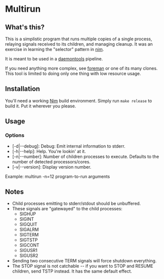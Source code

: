 
Multirun
========

What's this?
------------

This is a simplistic program that runs multiple copies of a single
process, relaying signals received to its children, and managing
cleanup.  It was an exercise in learning the "selector" pattern in
[nim](https://nim-lang.org).

It is meant to be used in a
[daemontools](http://cr.yp.to/daemontools.html) pipeline.

If you need anything more complex, see
[foreman](https://github.com/ddollar/foreman/) or one of its many
clones.  This tool is limited to doing only one thing with low resource
usage.


Installation
------------

You'll need a working [Nim](http://nim-lang.org) build environment.
Simply run `make release` to build it.  Put it wherever you please.


Usage
-----

### Options

  * [-d|--debug]: Debug: Emit internal information to stderr.
  * [-h|--help]: Help.  You're lookin' at it.
  * [-n|--number]: Number of children processes to execute.
         Defaults to the number of detected processors/cores.
  * [-v|--version]: Display version number.

Example: multirun -n=12 program-to-run arguments


Notes
-----

 * Child processes emitting to stderr/stdout should be unbuffered.
 * These signals are "gatewayed" to the child processes:
   * SIGHUP
   * SIGINT
   * SIGQUIT
   * SIGALRM
   * SIGTERM
   * SIGTSTP
   * SIGCONT
   * SIGUSR1
   * SIGUSR2
 * Sending two consecutive TERM signals will force shutdown everything.
 * The STOP signal is not catchable -- if you want to STOP and RESUME
   children, send TSTP instead.  It has the same default effect.

